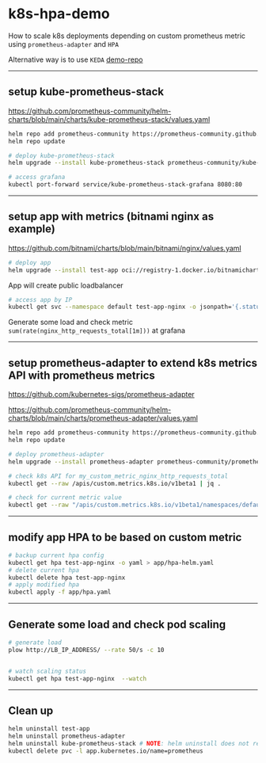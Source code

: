 # k8s-hpa-demo

How to scale k8s deployments depending on custom prometheus metric using `prometheus-adapter` and `HPA`

Alternative way is to use `KEDA` [demo-repo](https://github.com/yurymuski/k8s-keda-demo)

---
## setup kube-prometheus-stack
https://github.com/prometheus-community/helm-charts/blob/main/charts/kube-prometheus-stack/values.yaml

```sh
helm repo add prometheus-community https://prometheus-community.github.io/helm-charts
helm repo update

# deploy kube-prometheus-stack
helm upgrade --install kube-prometheus-stack prometheus-community/kube-prometheus-stack --version 45.28.0 -f kube-prometheus-stack/values.yaml

# access grafana
kubectl port-forward service/kube-prometheus-stack-grafana 8080:80

```

---
## setup app with metrics (bitnami nginx as example)
https://github.com/bitnami/charts/blob/main/bitnami/nginx/values.yaml

```sh
# deploy app
helm upgrade --install test-app oci://registry-1.docker.io/bitnamicharts/nginx --version 14.2.1 -f app/values.yaml
```
App will create public loadbalancer
```sh
# access app by IP
kubectl get svc --namespace default test-app-nginx -o jsonpath='{.status.loadBalancer.ingress[0].ip}'
```
Generate some load and check metric `sum(rate(nginx_http_requests_total[1m]))` at grafana

---
## setup prometheus-adapter to extend k8s metrics API with prometheus metrics
https://github.com/kubernetes-sigs/prometheus-adapter

https://github.com/prometheus-community/helm-charts/blob/main/charts/prometheus-adapter/values.yaml

```sh
helm repo add prometheus-community https://prometheus-community.github.io/helm-charts
helm repo update

# deploy prometheus-adapter
helm upgrade --install prometheus-adapter prometheus-community/prometheus-adapter  --version 4.2.0 -f prometheus-adapter/values.yaml

# check k8s API for my_custom_metric_nginx_http_requests_total
kubectl get --raw /apis/custom.metrics.k8s.io/v1beta1 | jq .

# check for current metric value
kubectl get --raw "/apis/custom.metrics.k8s.io/v1beta1/namespaces/default/pods/*/my_custom_metric_nginx_http_requests_total" | jq .
```

---
## modify app HPA to be based on custom metric

```sh
# backup current hpa config
kubectl get hpa test-app-nginx -o yaml > app/hpa-helm.yaml
# delete current hpa
kubectl delete hpa test-app-nginx
# apply modified hpa
kubectl apply -f app/hpa.yaml
```

---
## Generate some load and check pod scaling

```sh
# generate load
plow http://LB_IP_ADDRESS/ --rate 50/s -c 10


# watch scaling status
kubectl get hpa test-app-nginx  --watch
```

---
## Clean up

```sh
helm uninstall test-app
helm uninstall prometheus-adapter
helm uninstall kube-prometheus-stack # NOTE: helm uninstall does not remove pvc
kubectl delete pvc -l app.kubernetes.io/name=prometheus
```
